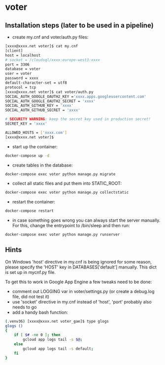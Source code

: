 # voter

## Installation steps (later to be used in a pipeline)

- create my.cnf and voter/auth.py files:
```bash
[xxxx@xxxx.net voter]$ cat my.cnf
[client]
host = localhost
# socket = /cloudsql/xxxx:europe-west3:xxxx
port = 3306
database = voter
user = voter
password = xxxx
default-character-set = utf8
protocol = tcp
[xxxx@xxxx.net voter]$ cat voter/auth.py
SOCIAL_AUTH_GOOGLE_OAUTH2_KEY ='xxxx.apps.googleusercontent.com'
SOCIAL_AUTH_GOOGLE_OAUTH2_SECRET = 'xxxx'
SOCIAL_AUTH_GITHUB_KEY = 'xxxx'
SOCIAL_AUTH_GITHUB_SECRET = 'xxxx'

# SECURITY WARNING: keep the secret key used in production secret!
SECRET_KEY = 'xxxx'

ALLOWED_HOSTS = ['xxxx.com']
[xxxx@xxxx.net voter]$
```
- start up the container:
```bash
docker-compose up -d
```
- create tables in the database:
```bash
docker-compose exec voter python manage.py migrate
```
- collect all static files and put them into STATIC_ROOT:
```bash
docker-compose exec voter python manage.py collectstatic
```
- restart the container:
```bash
docker-compose restart
```
- in case something goes wrong you can always start the server manually. For 
this, change the entrypoint to /bin/sleep and then run:
```bash
docker-compose exec voter python manage.py runserver
```

## Hints

On Windows 'host' directive in my.cnf is being ignored for some reason, 
please specify the 'HOST' key in DATABASES['default'] manually. This dict is 
set up in mycnf.py file.

To get this to work in Google App Engine a few tweaks need to be done:

- comment out LOGGING var in voter/settings.py (or create a debug.log file, did not test it)
- use 'socket' directive in my.cnf instead of 'host', 'port' probably also needs to go
- add a handy bash function:
```bash
(.venv36) [xxxx@xxxx.net voter_gae]$ type glogs
glogs ()
{
    if [ $# -ne 0 ]; then
        gcloud app logs tail -s $@;
    else
        gcloud app logs tail -s default;
    fi
}
```

